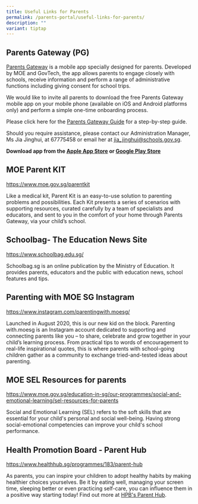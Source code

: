 ```yaml
---
title: Useful Links for Parents
permalink: /parents-portal/useful-links-for-parents/
description: ""
variant: tiptap
---
```

<h2>Parents Gateway (PG)</h2>
<p><a href="https://pg.moe.edu.sg/" rel="noopener noreferrer nofollow" target="_blank">Parents Gateway</a>&nbsp;is
a mobile app specially designed for parents. Developed by MOE and GovTech,
the app allows parents to engage closely with schools, receive information
and perform a range of administrative functions including giving consent
for school trips.</p>
<p>We would like to invite all parents to download the free Parents Gateway
mobile app on your mobile phone (available on iOS and Android platforms
only) and perform a simple one-time onboarding process.</p>
<p>Please click here for the <a href="/files/Parents%20Portal/Parents%20Gateway%20Guide.pdf" rel="noopener noreferrer nofollow" target="_blank">Parents Gateway Guide</a> for
a step-by-step guide.</p>
<p>Should you require assistance, please contact our Administration Manager,
Ms Jia Jinghui, at 67775458 or email her at&nbsp;<a href="mailto:jia_jinghui@schools.gov.sg" rel="noopener noreferrer nofollow" target="_blank">jia_jinghui@schools.gov.sg</a>.</p>
<p><strong>Download app from the&nbsp;<a href="https://apps.apple.com/sg/app/parents-gateway/id1267198708" rel="noopener noreferrer nofollow" target="_blank">Apple App Store</a>&nbsp;or&nbsp;<a href="https://play.google.com/store/apps/details?id=com.moe.pgp&amp;hl=en_SG" rel="noopener noreferrer nofollow" target="_blank">Google Play Store</a></strong>
</p>
<h2>MOE Parent KIT</h2>
<p><a href="https://www.moe.gov.sg/parentkit" rel="noopener noreferrer nofollow" target="_blank">https://www.moe.gov.sg/parentkit<br></a>
</p>
<p>Like a medical kit, Parent Kit is an easy-to-use solution to parenting
problems and possibilities. Each Kit presents a series of scenarios with
supporting resources, curated carefully by a team of specialists and educators,
and sent to you in the comfort of your home through Parents Gateway, via
your child’s school.</p>
<h2>Schoolbag- The Education News Site</h2>
<p><a href="https://www.schoolbag.edu.sg/" rel="noopener noreferrer nofollow" target="_blank">https://www.schoolbag.edu.sg/<br></a>
</p>
<p>Schoolbag.sg is an online publication by the Ministry of Education. It
provides parents, educators and the public with education news, school
features and tips.</p>
<h2>Parenting with MOE SG Instagram</h2>
<p><a href="https://www.instagram.com/parentingwith.moesg/" rel="noopener noreferrer nofollow" target="_blank">https://www.instagram.com/parentingwith.moesg/</a>
</p>
<p>Launched in August 2020, this is our new kid on the block. Parenting with.moesg
is an Instagram account dedicated to supporting and connecting parents
like you – to share, celebrate and grow together in your child’s learning
process. From practical tips to words of encouragement to real-life inspirational
quotes, this is where parents with school-going children gather as a community
to exchange tried-and-tested ideas about parenting.</p>
<h2>MOE SEL Resources for parents</h2>
<p><a href="https://www.moe.gov.sg/education-in-sg/our-programmes/social-and-emotional-learning/sel-resources-for-parents" rel="noopener noreferrer nofollow" target="_blank">https://www.moe.gov.sg/education-in-sg/our-programmes/social-and-emotional-learning/sel-resources-for-parents</a>
</p>
<p>Social and Emotional Learning (SEL) refers to the soft skills that are
essential for your child's personal and social well-being.&nbsp;Having
strong social-emotional competencies can improve your child's school performance.</p>
<h2>Health Promotion Board - Parent Hub</h2>
<p><a href="https://www.healthhub.sg/programmes/183/parent-hub" rel="noopener noreferrer nofollow" target="_blank">https://www.healthhub.sg/programmes/183/parent-hub</a>
</p>
<p>As parents, you can inspire your children to adopt healthy habits by making
healthier choices yourselves. Be it by eating well, managing your screen
time, sleeping better or even practicing self-care, you can influence them
in a positive way starting today! Find out more at&nbsp;<a href="https://www.healthhub.sg/programmes/183/parent-hub" rel="noopener noreferrer nofollow" target="_blank">HPB's Parent Hub</a>.</p>